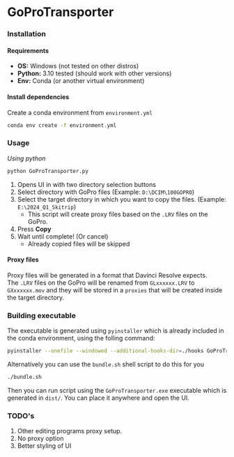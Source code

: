 # GoProTransporter

### Installation

#### Requirements
- **OS:** Windows (not tested on other distros)
- **Python:** 3.10 tested (should work with other versions)
- **Env:** Conda (or another virtual environment)

#### Install dependencies
Create a conda environment from `environment.yml`
```sh
conda env create -f environment.yml
```

### Usage
*Using python*
```sh
python GoProTransporter.py
```

1. Opens UI in with two directory selection buttons
2. Select directory with GoPro files (Example: `D:\DCIM\100GOPRO`)
3. Select the target directory in which you want to copy the files. (Example: `E:\2024_Q1_Skitrip`)
	- This script will create proxy files based on the `.LRV` files on the GoPro.
4. Press **Copy**
5. Wait until complete! (Or cancel)
	- Already copied files will be skipped


#### Proxy files
Proxy files will be generated in a format that Davinci Resolve expects.   
The `.LRV` files on the GoPro will be renamed from `GLxxxxxx.LRV` to `GXxxxxxx.mov` and they will be stored in a `proxies` that will be created inside the target directory.


### Building executable
The executable is generated using `pyinstaller` which is already included in the conda environment, using the folling command:
```sh
pyinstaller --onefile --windowed --additional-hooks-dir=./hooks GoProTransporter.py 
```
Alternatively you can use the `bundle.sh` shell script to do this for you
```sh
./bundle.sh
```
Then you can run script using the `GoProTransporter.exe` executable which is generated in `dist/`. You can place it anywhere and open the UI.


### TODO's
1. Other editing programs proxy setup.
2. No proxy option
3. Better styling of UI